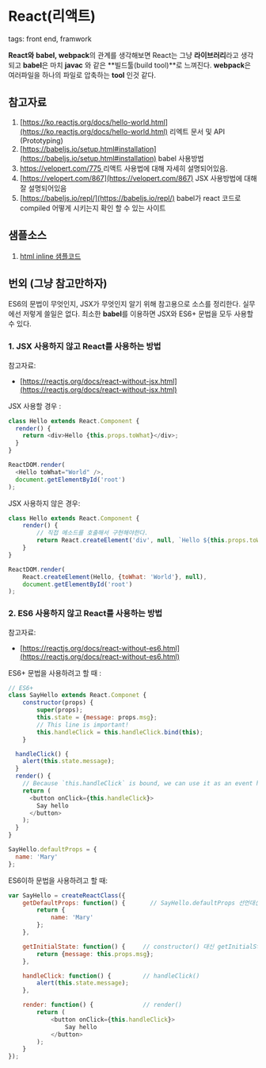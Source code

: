 # React(리액트)
tags: front end, framwork

**React와** **babel, webpack**의 관계를 생각해보면 React는 그냥 **라이브러리**라고 생각되고 **babel**은 마치 **javac** 와 같은 **빌드툴(build tool)**로 느껴진다. **webpack**은 여러파일을 하나의 파일로 압축하는 **tool** 인것 같다. 

## 참고자료
1. [https://ko.reactjs.org/docs/hello-world.html](https://ko.reactjs.org/docs/hello-world.html) 리엑트 문서 및 API (Prototyping)
1. [https://babeljs.io/setup.html#installation](https://babeljs.io/setup.html#installation) babel 사용방법
1. [https://velopert.com/775 ](https://velopert.com/775) 리액트 사용법에 대해 자세히 설명되어있음.
1. [https://velopert.com/867](https://velopert.com/867) JSX 사용방법에 대해 잘 설명되어있음
1. [https://babeljs.io/repl/](https://babeljs.io/repl/) babel가 react 코드로 compiled 어떻게 시키는지 확인 할 수 있는 사이트

## 샘플소스
1. [html inline 샘플코드](./sample/index.html)


## 번외 (그냥 참고만하자)
ES6의 문법이 무엇인지, JSX가 무엇인지 알기 위해 참고용으로 소스를 정리한다. 실무에선 저렇게 쓸일은 없다. 최소한 **babel**를 이용하면 JSX와 ES6+ 문법을 모두 사용할 수 있다.



### 1. JSX 사용하지 않고 React를 사용하는 방법
참고자료:
- [https://reactjs.org/docs/react-without-jsx.html](https://reactjs.org/docs/react-without-jsx.html)

JSX 사용할 경우 :
```javascript
class Hello extends React.Component {
  render() {
    return <div>Hello {this.props.toWhat}</div>;
  }
}

ReactDOM.render(
  <Hello toWhat="World" />,
  document.getElementById('root')
);
```

JSX 사용하지 않은 경우: 
```javascript
class Hello extends React.Component {
    render() {
        // 직접 메소드를 호출해서 구현해야한다.
        return React.createElement('div', null, `Hello ${this.props.toWhat}`); 
    }
}

ReactDOM.render(
    React.createElement(Hello, {toWhat: 'World'}, null),
    document.getElementById('root')
);
```


### 2. ES6 사용하지 않고 React를 사용하는 방법

참고자료: 
- [https://reactjs.org/docs/react-without-es6.html](https://reactjs.org/docs/react-without-es6.html)

ES6+ 문법을 사용하려고 할 때 :
```javascript
// ES6+
class SayHello extends React.Componet {
    constructor(props) {
        super(props);
        this.state = {message: props.msg};
        // This line is important!
        this.handleClick = this.handleClick.bind(this);
    }

  handleClick() {
    alert(this.state.message);
  }
  render() {
    // Because `this.handleClick` is bound, we can use it as an event handler.
    return (
      <button onClick={this.handleClick}>
        Say hello
      </button>
    );
  }
}

SayHello.defaultProps = {
  name: 'Mary'
};
```

ES6이하 문법을 사용하려고 할 때:
```javascript
var SayHello = createReactClass({
    getDefaultProps: function() {       // SayHello.defaultProps 선언대신
        return {
            name: 'Mary'
        };
    },

    getInitialState: function() {     // constructor() 대신 getInitialState()에 구현
        return {message: this.props.msg};
    },

    handleClick: function() {         // handleClick()
        alert(this.state.message);
    },

    render: function() {              // render()
        return (
            <button onClick={this.handleClick}>
                Say hello
            </button>
        );
    }
});
```


